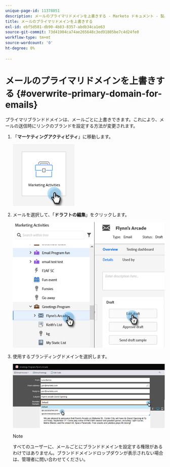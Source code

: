 ```yaml
---
unique-page-id: 11378051
description: メールのプライマリドメインを上書きする - Marketo ドキュメント - 製品ドキュメント
title: メールのプライマリドメインを上書きする
exl-id: ebf5d581-db90-4b83-8357-abdb34ca1e63
source-git-commit: 73d41904ca74ae265648c3ed91805be7c4d24fe0
workflow-type: tm+mt
source-wordcount: '0'
ht-degree: 0%

---
```


# メールのプライマリドメインを上書きする {#overwrite-primary-domain-for-emails}

プライマリブランドドメインは、メールごとに上書きできます。これにより、メールの送信時にリンクのブランドを設定する方法が変更されます。

1. 「**マーケティングアクティビティ**」に移動します。

   ![](assets/overwrite-primary-domain-for-emails-1.png)

1. メールを選択して、「**ドラフトの編集**」をクリックします。

   ![](assets/overwrite-primary-domain-for-emails-2.png)

1. 使用するブランディングドメインを選択します。

   ![](assets/overwrite-primary-domain-for-emails-3.png)

   >[!NOTE]
   >
   >すべてのユーザーに、メールごとにブランドドメインを設定する権限があるわけではありません。ブランドドメインドロップダウンが表示されない場合は、管理者に問い合わせてください。
